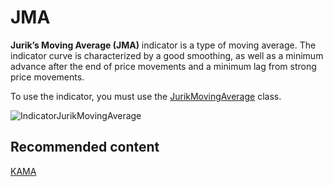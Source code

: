 # JMA

**Jurik’s Moving Average (JMA)** indicator is a type of moving average. The indicator curve is characterized by a good smoothing, as well as a minimum advance after the end of price movements and a minimum lag from strong price movements. 

To use the indicator, you must use the [JurikMovingAverage](../api/StockSharp.Algo.Indicators.JurikMovingAverage.html) class. 

![IndicatorJurikMovingAverage](~/images/IndicatorJurikMovingAverage.png)

## Recommended content

[KAMA](IndicatorKaufmannAdaptiveMovingAverage.md)
